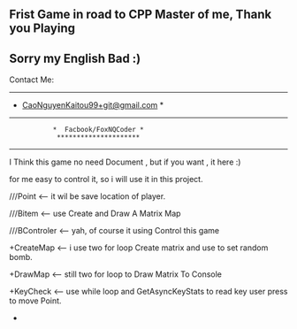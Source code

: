Frist Game in road to CPP Master of me, Thank you Playing
 -------------
 Sorry my English Bad :)
 -------------
Contact Me:
   ***********************************
  *  CaoNguyenKaitou99+git@gmail.com  *
   ***********************************
               *  Facbook/FoxNQCoder *
                *********************
_______________________________________

I Think this game no need Document , but if you want , it here :)

for me <vector> easy to control it, so i will use it in this project.
 
///Point <-- it wil be save location of player.

///Bitem <-- use Create and Draw A Matrix Map

///BControler <-- yah, of course it using Control this game
                  
   +CreateMap <-- i use two for loop Create matrix and use <random> to set random bomb.
     
   
   +DrawMap <-- still two for loop to Draw Matrix To Console
   
   +KeyCheck <-- use while loop and GetAsyncKeyStats to read key user press to move Point.
   
   +
